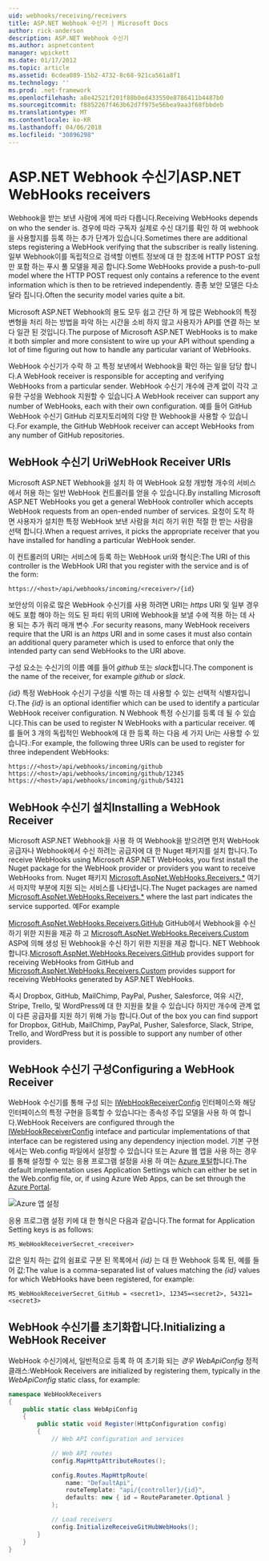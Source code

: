 ```yaml
---
uid: webhooks/receiving/receivers
title: ASP.NET Webhook 수신기 | Microsoft Docs
author: rick-anderson
description: ASP.NET Webhook 수신기
ms.author: aspnetcontent
manager: wpickett
ms.date: 01/17/2012
ms.topic: article
ms.assetid: 6cdea089-15b2-4732-8c68-921ca561a8f1
ms.technology: ''
ms.prod: .net-framework
ms.openlocfilehash: a8e42521f201f88b0ed433550e8786411b4487b0
ms.sourcegitcommit: f8852267f463b62d7f975e56bea9aa3f68fbbdeb
ms.translationtype: MT
ms.contentlocale: ko-KR
ms.lasthandoff: 04/06/2018
ms.locfileid: "30896298"
---
```

# <a name="aspnet-webhooks-receivers"></a><span data-ttu-id="1f81f-103">ASP.NET Webhook 수신기</span><span class="sxs-lookup"><span data-stu-id="1f81f-103">ASP.NET WebHooks receivers</span></span>

<span data-ttu-id="1f81f-104">Webhook을 받는 보낸 사람에 게에 따라 다릅니다.</span><span class="sxs-lookup"><span data-stu-id="1f81f-104">Receiving WebHooks depends on who the sender is.</span></span> <span data-ttu-id="1f81f-105">경우에 따라 구독자 실제로 수신 대기를 확인 하 여 webhook을 사용할지를 등록 하는 추가 단계가 있습니다.</span><span class="sxs-lookup"><span data-stu-id="1f81f-105">Sometimes there are additional steps registering a WebHook verifying that the subscriber is really listening.</span></span> <span data-ttu-id="1f81f-106">일부 Webhook이를 독립적으로 검색할 이벤트 정보에 대 한 참조에 HTTP POST 요청만 포함 하는 푸시 풀 모델을 제공 합니다.</span><span class="sxs-lookup"><span data-stu-id="1f81f-106">Some WebHooks provide a push-to-pull model where the HTTP POST request only contains a reference to the event information which is then to be retrieved independently.</span></span> <span data-ttu-id="1f81f-107">종종 보안 모델은 다소 달라 집니다.</span><span class="sxs-lookup"><span data-stu-id="1f81f-107">Often the security model varies quite a bit.</span></span>

<span data-ttu-id="1f81f-108">Microsoft ASP.NET Webhook의 용도 모두 쉽고 간단 하 게 많은 Webhook의 특정 변형을 처리 하는 방법을 파악 하는 시간을 소비 하지 않고 사용자가 API를 연결 하는 보다 일관 된 것입니다.</span><span class="sxs-lookup"><span data-stu-id="1f81f-108">The purpose of Microsoft ASP.NET WebHooks is to make it both simpler and more consistent to wire up your API without spending a lot of time figuring out how to handle any particular variant of WebHooks.</span></span>

<span data-ttu-id="1f81f-109">WebHook 수신기가 수락 하 고 특정 보낸에서 Webhook을 확인 하는 일을 담당 합니다.</span><span class="sxs-lookup"><span data-stu-id="1f81f-109">A WebHook receiver is responsible for accepting and verifying WebHooks from a particular sender.</span></span> <span data-ttu-id="1f81f-110">WebHook 수신기 개수에 관계 없이 각각 고유한 구성을 Webhook 지원할 수 있습니다.</span><span class="sxs-lookup"><span data-stu-id="1f81f-110">A WebHook receiver can support any number of WebHooks, each with their own configuration.</span></span> <span data-ttu-id="1f81f-111">예를 들어 GitHub WebHook 수신기 GitHub 리포지토리에의 다양 한 Webhook을 사용할 수 있습니다.</span><span class="sxs-lookup"><span data-stu-id="1f81f-111">For example, the GitHub WebHook receiver can accept WebHooks from any number of GitHub repositories.</span></span>

## <a name="webhook-receiver-uris"></a><span data-ttu-id="1f81f-112">WebHook 수신기 Uri</span><span class="sxs-lookup"><span data-stu-id="1f81f-112">WebHook Receiver URIs</span></span>

<span data-ttu-id="1f81f-113">Microsoft ASP.NET Webhook을 설치 하 여 WebHook 요청 개방형 개수의 서비스에서 허용 하는 일반 WebHook 컨트롤러를 얻을 수 있습니다.</span><span class="sxs-lookup"><span data-stu-id="1f81f-113">By installing Microsoft ASP.NET WebHooks you get a general WebHook controller which accepts WebHook requests from an open-ended number of services.</span></span> <span data-ttu-id="1f81f-114">요청이 도착 하면 사용자가 설치한 특정 WebHook 보낸 사람을 처리 하기 위한 적절 한 받는 사람을 선택 합니다.</span><span class="sxs-lookup"><span data-stu-id="1f81f-114">When a request arrives, it picks the appropriate receiver that you have installed for handling a particular WebHook sender.</span></span>

<span data-ttu-id="1f81f-115">이 컨트롤러의 URI는 서비스에 등록 하는 WebHook uri와 형식은:</span><span class="sxs-lookup"><span data-stu-id="1f81f-115">The URI of this controller is the WebHook URI that you register with the service and is of the form:</span></span>

```
https://<host>/api/webhooks/incoming/<receiver>/{id}
```

<span data-ttu-id="1f81f-116">보안상의 이유로 많은 WebHook 수신기를 사용 하려면 URI는 *https* URI 및 일부 경우에도 포함 해야 하는 의도 된 파티 위의 URI에 Webhook을 보낼 수에 적용 하는 데 사용 되는 추가 쿼리 매개 변수 .</span><span class="sxs-lookup"><span data-stu-id="1f81f-116">For security reasons, many WebHook receivers require that the URI is an *https* URI and in some cases it must also contain an additional query parameter which is used to enforce that only the intended party can send WebHooks to the URI above.</span></span>

<span data-ttu-id="1f81f-117"><em> <receiver> </em> 구성 요소는 수신기의 이름 예를 들어 <em>github</em> 또는 <em>slack</em>합니다.</span><span class="sxs-lookup"><span data-stu-id="1f81f-117">The <em><receiver></em> component is the name of the receiver, for example <em>github</em> or <em>slack</em>.</span></span>

<span data-ttu-id="1f81f-118">*{id}* 특정 WebHook 수신기 구성을 식별 하는 데 사용할 수 있는 선택적 식별자입니다.</span><span class="sxs-lookup"><span data-stu-id="1f81f-118">The *{id}* is an optional identifier which can be used to identify a particular WebHook receiver configuration.</span></span> <span data-ttu-id="1f81f-119">N Webhook 특정 수신기를 등록 데 될 수 있습니다.</span><span class="sxs-lookup"><span data-stu-id="1f81f-119">This can be used to register N WebHooks with a particular receiver.</span></span> <span data-ttu-id="1f81f-120">예를 들어 3 개의 독립적인 Webhook에 대 한 등록 하는 다음 세 가지 Uri는 사용할 수 있습니다.:</span><span class="sxs-lookup"><span data-stu-id="1f81f-120">For example, the following three URIs can be used to register for three independent WebHooks:</span></span>

```
https://<host>/api/webhooks/incoming/github
https://<host>/api/webhooks/incoming/github/12345
https://<host>/api/webhooks/incoming/github/54321
```

## <a name="installing-a-webhook-receiver"></a><span data-ttu-id="1f81f-121">WebHook 수신기 설치</span><span class="sxs-lookup"><span data-stu-id="1f81f-121">Installing a WebHook Receiver</span></span>

<span data-ttu-id="1f81f-122">Microsoft ASP.NET Webhook을 사용 하 여 Webhook을 받으려면 먼저 WebHook 공급자나 Webhook에서 수신 하려는 공급자에 대 한 Nuget 패키지를 설치 합니다.</span><span class="sxs-lookup"><span data-stu-id="1f81f-122">To receive WebHooks using Microsoft ASP.NET WebHooks, you first install the Nuget package for the WebHook provider or providers you want to receive WebHooks from.</span></span> <span data-ttu-id="1f81f-123">Nuget 패키지 [Microsoft.AspNet.WebHooks.Receivers.\*](https://www.nuget.org/packages?q=Microsoft.AspNet.WebHooks.Receivers) 여기서 마지막 부분에 지원 되는 서비스를 나타냅니다.</span><span class="sxs-lookup"><span data-stu-id="1f81f-123">The Nuget packages are named [Microsoft.AspNet.WebHooks.Receivers.\*](https://www.nuget.org/packages?q=Microsoft.AspNet.WebHooks.Receivers) where the last part indicates the service supported.</span></span> <span data-ttu-id="1f81f-124">예</span><span class="sxs-lookup"><span data-stu-id="1f81f-124">For example</span></span>

<span data-ttu-id="1f81f-125">[Microsoft.AspNet.WebHooks.Receivers.GitHub](https://www.nuget.org/packages?q=Microsoft.AspNet.WebHooks.Receivers.GitHub) GitHub에서 Webhook을 수신 하기 위한 지원을 제공 하 고 [Microsoft.AspNet.WebHooks.Receivers.Custom](https://www.nuget.org/packages?q=Microsoft.AspNet.WebHooks.Receivers.Custom) ASP에 의해 생성 된 Webhook을 수신 하기 위한 지원을 제공 합니다. NET Webhook 합니다.</span><span class="sxs-lookup"><span data-stu-id="1f81f-125">[Microsoft.AspNet.WebHooks.Receivers.GitHub](https://www.nuget.org/packages?q=Microsoft.AspNet.WebHooks.Receivers.GitHub) provides support for receiving WebHooks from GitHub and [Microsoft.AspNet.WebHooks.Receivers.Custom](https://www.nuget.org/packages?q=Microsoft.AspNet.WebHooks.Receivers.Custom) provides support for receiving WebHooks generated by ASP.NET WebHooks.</span></span>

<span data-ttu-id="1f81f-126">즉시 Dropbox, GitHub, MailChimp, PayPal, Pusher, Salesforce, 여유 시간, Stripe, Trello, 및 WordPress에 대 한 지원을 찾을 수 있습니다 하지만 개수에 관계 없이 다른 공급자를 지원 하기 위해 가능 합니다.</span><span class="sxs-lookup"><span data-stu-id="1f81f-126">Out of the box you can find support for Dropbox, GitHub, MailChimp, PayPal, Pusher, Salesforce, Slack, Stripe, Trello, and WordPress but it is possible to support any number of other providers.</span></span>

## <a name="configuring-a-webhook-receiver"></a><span data-ttu-id="1f81f-127">WebHook 수신기 구성</span><span class="sxs-lookup"><span data-stu-id="1f81f-127">Configuring a WebHook Receiver</span></span>

<span data-ttu-id="1f81f-128">WebHook 수신기를 통해 구성 되는 [IWebHookReceiverConfig](https://github.com/aspnet/WebHooks/blob/master/src/Microsoft.AspNet.WebHooks.Receivers/WebHooks/IWebHookReceiverConfig.cs) 인터페이스와 해당 인터페이스의 특정 구현을 등록할 수 있습니다는 종속성 주입 모델을 사용 하 여 합니다.</span><span class="sxs-lookup"><span data-stu-id="1f81f-128">WebHook Receivers are configured through the [IWebHookReceiverConfig](https://github.com/aspnet/WebHooks/blob/master/src/Microsoft.AspNet.WebHooks.Receivers/WebHooks/IWebHookReceiverConfig.cs) inteface and particular implementations of that interface can be registered using any dependency injection model.</span></span> <span data-ttu-id="1f81f-129">기본 구현에서는 Web.config 파일에서 설정할 수 있습니다 또는 Azure 웹 앱을 사용 하는 경우를 통해 설정할 수 있는 응용 프로그램 설정을 사용 하 여는 [Azure 포털](https://portal.azure.com/)합니다.</span><span class="sxs-lookup"><span data-stu-id="1f81f-129">The default implementation uses Application Settings which can either be set in the Web.config file, or, if using Azure Web Apps, can be set through the [Azure Portal](https://portal.azure.com/).</span></span>

![Azure 앱 설정](_static/AzureAppSettings.png)

<span data-ttu-id="1f81f-131">응용 프로그램 설정 키에 대 한 형식은 다음과 같습니다.</span><span class="sxs-lookup"><span data-stu-id="1f81f-131">The format for Application Setting keys is as follows:</span></span>

```
MS_WebHookReceiverSecret_<receiver>
```

<span data-ttu-id="1f81f-132">값은 일치 하는 값의 쉼표로 구분 된 목록에서 *{id}* 는 대 한 Webhook 등록 된, 예를 들어 값:</span><span class="sxs-lookup"><span data-stu-id="1f81f-132">The value is a comma-separated list of values matching the *{id}* values for which WebHooks have been registered, for example:</span></span>

```
MS_WebHookReceiverSecret_GitHub = <secret1>, 12345=<secret2>, 54321=<secret3>
```

## <a name="initializing-a-webhook-receiver"></a><span data-ttu-id="1f81f-133">WebHook 수신기를 초기화합니다.</span><span class="sxs-lookup"><span data-stu-id="1f81f-133">Initializing a WebHook Receiver</span></span>

<span data-ttu-id="1f81f-134">WebHook 수신기에서, 일반적으로 등록 하 여 초기화 되는 *경우 WebApiConfig* 정적 클래스:</span><span class="sxs-lookup"><span data-stu-id="1f81f-134">WebHook Receivers are initialized by registering them, typically in the *WebApiConfig* static class, for example:</span></span>

```csharp
namespace WebHookReceivers
{
    public static class WebApiConfig
    {
        public static void Register(HttpConfiguration config)
        {
            // Web API configuration and services

            // Web API routes
            config.MapHttpAttributeRoutes();

            config.Routes.MapHttpRoute(
                name: "DefaultApi",
                routeTemplate: "api/{controller}/{id}",
                defaults: new { id = RouteParameter.Optional }
            );

            // Load receivers
            config.InitializeReceiveGitHubWebHooks();
        }
    }
}
```
